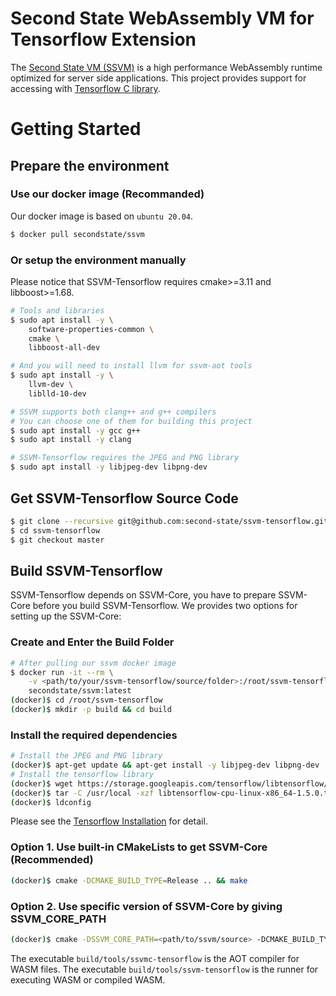 # Second State WebAssembly VM for Tensorflow Extension

The [Second State VM (SSVM)](https://github.com/second-state/ssvm) is a high performance WebAssembly runtime optimized for server side applications. This project provides support for accessing with [Tensorflow C library](https://www.tensorflow.org/install/lang_c).

# Getting Started

## Prepare the environment

### Use our docker image (Recommanded)

Our docker image is based on `ubuntu 20.04`.

```bash
$ docker pull secondstate/ssvm
```

### Or setup the environment manually

Please notice that SSVM-Tensorflow requires cmake>=3.11 and libboost>=1.68.

```bash
# Tools and libraries
$ sudo apt install -y \
	software-properties-common \
	cmake \
	libboost-all-dev

# And you will need to install llvm for ssvm-aot tools
$ sudo apt install -y \
	llvm-dev \
	liblld-10-dev

# SSVM supports both clang++ and g++ compilers
# You can choose one of them for building this project
$ sudo apt install -y gcc g++
$ sudo apt install -y clang

# SSVM-Tensorflow requires the JPEG and PNG library
$ sudo apt install -y libjpeg-dev libpng-dev
```

## Get SSVM-Tensorflow Source Code

```bash
$ git clone --recursive git@github.com:second-state/ssvm-tensorflow.git
$ cd ssvm-tensorflow
$ git checkout master
```

## Build SSVM-Tensorflow

SSVM-Tensorflow depends on SSVM-Core, you have to prepare SSVM-Core before you build SSVM-Tensorflow.
We provides two options for setting up the SSVM-Core:

### Create and Enter the Build Folder

```bash
# After pulling our ssvm docker image
$ docker run -it --rm \
    -v <path/to/your/ssvm-tensorflow/source/folder>:/root/ssvm-tensorflow \
    secondstate/ssvm:latest
(docker)$ cd /root/ssvm-tensorflow
(docker)$ mkdir -p build && cd build
```

### Install the required dependencies

```bash
# Install the JPEG and PNG library
(docker)$ apt-get update && apt-get install -y libjpeg-dev libpng-dev
# Install the tensorflow library
(docker)$ wget https://storage.googleapis.com/tensorflow/libtensorflow/libtensorflow-cpu-linux-x86_64-1.5.0.tar.gz
(docker)$ tar -C /usr/local -xzf libtensorflow-cpu-linux-x86_64-1.5.0.tar.gz
(docker)$ ldconfig
```

Please see the [Tensorflow Installation](https://www.tensorflow.org/install/lang_c) for detail.

### Option 1. Use built-in CMakeLists to get SSVM-Core (Recommended)

```bash
(docker)$ cmake -DCMAKE_BUILD_TYPE=Release .. && make
```

### Option 2. Use specific version of SSVM-Core by giving SSVM_CORE_PATH

```bash
(docker)$ cmake -DSSVM_CORE_PATH=<path/to/ssvm/source> -DCMAKE_BUILD_TYPE=Release .. && make
```

The executable `build/tools/ssvmc-tensorflow` is the AOT compiler for WASM files.
The executable `build/tools/ssvm-tensorflow` is the runner for executing WASM or compiled WASM.
